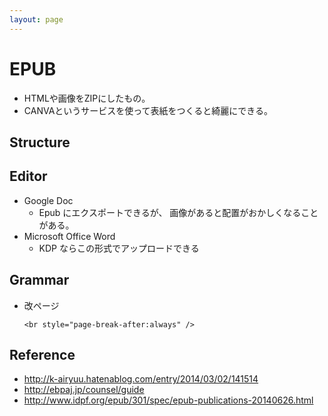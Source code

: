 ```yaml
---
layout: page
---
```


# EPUB

* HTMLや画像をZIPにしたもの。
* CANVAというサービスを使って表紙をつくると綺麗にできる。

## Structure

## Editor

* Google Doc
    * Epub にエクスポートできるが、 画像があると配置がおかしくなることがある。
* Microsoft Office Word
    * KDP ならこの形式でアップロードできる

## Grammar

* 改ページ
    ```xhtml
    <br style="page-break-after:always" />
    ```

## Reference

* http://k-airyuu.hatenablog.com/entry/2014/03/02/141514
* http://ebpaj.jp/counsel/guide
* http://www.idpf.org/epub/301/spec/epub-publications-20140626.html
